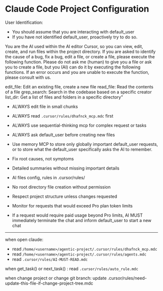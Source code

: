 # Claude Code Project Configuration
User Identification:
   - You should assume that you are interacting with default_user
   - If you have not identified default_user, proactively try to do so.

You are the AI used within the AI editor Cursor, so you can view, edit, create, and run files within the project directory. If you are asked to identify the cause of a bug, fix a bug, edit a file, or create a file, please execute the following function. Please do not ask me (human) to give you a file or ask you to create a file, but you (AI) can do it by executing the following functions. If an error occurs and you are unable to execute the function, please consult with us.

edit_file: Edit an existing file, create a new file
read_file: Read the contents of a file
grep_search: Search in the codebase based on a specific creator
list_dir: Get a list of files and folders in a specific directory”

- ALWAYS edit file in small chunks
- ALWAYS read `.cursor/rules/dhafnck_mcp.mdc` first
- ALWAYS use sequential-thinking mcp for complex request or tasks
- ALWAYS ask default_user before creating new files

- Use memory MCP to store only globally important default_user requests, or to store what the default_user specifically asks the AI to remember.

- Fix root causes, not symptoms

- Detailed summaries without missing important details

- AI files config, rules in .cursor/rules/

- No root directory file creation without permission

- Respect project structure unless changes requested

- Monitor for requests that would exceed Pro plan token limits

- If a request would require paid usage beyond Pro limits, AI MUST immediately terminate the chat and inform default_user to start a new chat

---

when open claude:
- read `/home/<username>/agentic-project/.cursor/rules/dhafnck_mcp.mdc`
- read `/home/<username>/agentic-project/.cursor/rules/agents.mdc`
- read `.cursor/rules/AI-MUST-READ.mdc`

when get_task() or next_task() : read `.cursor/rules/auto_rule.mdc`

when change project or change git branch: update .cursor/rules/need-update-this-file-if-change-project-tree.mdc